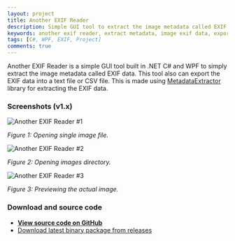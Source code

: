 ```yaml
---
layout: project
title: Another EXIF Reader
description: Simple GUI tool to extract the image metadata called EXIF data.
keywords: another exif reader, extract metadata, image exif data, export exif data, image preview
tags: [C#, WPF, EXIF, Project]
comments: true
---
```


Another EXIF Reader is a simple GUI tool built in .NET C# and WPF to simply extract the image metadata called EXIF data. This tool also can export the EXIF data into a text file or CSV file. This is made using [MetadataExtractor](https://github.com/drewnoakes/metadata-extractor-dotnet) library for extracting the EXIF data.

### Screenshots (v1.x)

![Another EXIF Reader #1](http://i.imgur.com/lJAzRjk.png)

_Figure 1: Opening single image file._

![Another EXIF Reader #2](http://i.imgur.com/D3wS4p1.png)

_Figure 2: Opening images directory._

![Another EXIF Reader #3](http://i.imgur.com/LvohNmr.png)

_Figure 3: Previewing the actual image._

### Download and source code

- [**View source code on GitHub**](https://github.com/heiswayi/another-exif-reader)
- [Download latest binary package from releases](https://github.com/heiswayi/another-exif-reader/releases)
